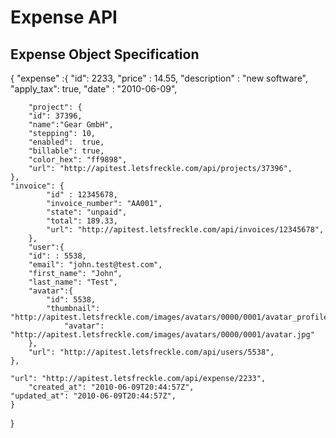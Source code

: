 # Expense API

## Expense Object Specification
{
	"expense" :{
		"id": 2233,
		"price" : 14.55,
		"description" : "new software",
		"apply_tax": true,
		"date" : "2010-06-09",

		"project": {
    	"id": 37396,
    	"name":"Gear GmbH",
    	"stepping": 10,
    	"enabled":  true,
    	"billable": true,
    	"color_hex": "ff9898",
    	"url": "http://apitest.letsfreckle.com/api/projects/37396",
  	},
  	"invoice": {
	    	"id" : 12345678,
	    	"invoice_number": "AA001",
	    	"state": "unpaid",
	    	"total": 189.33,
	    	"url": "http://apitest.letsfreckle.com/api/invoices/12345678",
	    },
		"user":{
    	"id": : 5538,
    	"email": "john.test@test.com",
    	"first_name": "John",
    	"last_name": "Test",
    	"avatar":{
    		"id": 5538,
    		"thumbnail": "http://apitest.letsfreckle.com/images/avatars/0000/0001/avatar_profile.jpg",
				"avatar": "http://apitest.letsfreckle.com/images/avatars/0000/0001/avatar.jpg"
    	},
    	"url": "http://apitest.letsfreckle.com/api/users/5538",
    },

    "url": "http://apitest.letsfreckle.com/api/expense/2233",
		"created_at": "2010-06-09T20:44:57Z",
    "updated_at": "2010-06-09T20:44:57Z",
	}
}